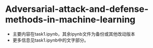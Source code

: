 # Adversarial-attack-and-defense-methods-in-machine-learning
  + 主要内容在task1.ipynb，其余ipynb文件为备份或其他改动版本
  + 更多信息见task1.ipynb中的文字部分。
